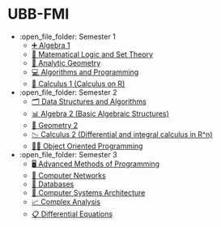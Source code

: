 # UBB-FMI

<ul>
  <li>:open_file_folder: Semester 1
    <ul>
      <li>
        <a href=""> 
          ➕  Algebra 1 
        </a>
      </li>
      <li>
        <a href=""> 
          🧮  Matematical Logic and Set Theory
        </a>
      </li>
      <li>
        <a href=""> 
          📐  Analytic Geometry
        </a>
      </li>
      <li>
        <a href=""> 
          💻  Algorithms and Programming
        </a>
      </li>
      <li>
        <a href=""> 
          💭  Calculus 1 (Calculus on R)
      </a>
      </li>
    </ul>
  </li>
  <li>:open_file_folder: Semester 2
    <ul>
      <li>
        <a href=""> 
          🗂  Data Structures and Algorithms 
        </a>
      </li>
      <li>
        <a href=""> 
          📊  Algebra 2 (Basic Algebraic Structures)
        </a>
      </li>
      <li>
        <a href=""> 
          📐  Geometry 2
        </a>
      </li>
      <li>
        <a href=""> 
          📉  Calculus 2 (Differential and integral calculus in R^n)
        </a>
      </li>
      <li>
        <a href=""> 
          👩‍💻  Object Oriented Programming 
        </a>
      </li>
    </ul>
  </li>
  <li>:open_file_folder: Semester 3
    <ul>
      <li>
        <a href=""> 
          🖥  Advanced Methods of Programming 
        </a>
      </li>
      <li>
        <a href=""> 
          📡  Computer Networks 
        </a>
      </li>
      <li>
        <a href=""> 
          🔗  Databases 
        </a>
      </li>
      <li>
        <a href=""> 
          💾  Computer Systems Architecture
        </a>
      </li>
      <li>
        <a href=""> 
          📈  Complex Analysis
        </a>
      </li>
      <li>
        <a href=""> 
          📋  Differential Equations
        </a>
      </li>
    </ul>
  </li>
</ul>

